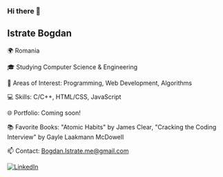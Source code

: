 ### Hi there 👋

## Istrate Bogdan

🌍 Romania

🎓 Studying Computer Science & Engineering

🌱 Areas of Interest: Programming, Web Development, Algorithms

💻 Skills: C/C++, HTML/CSS, JavaScript

🌐 Portfolio: Coming soon!

📚 Favorite Books: "Atomic Habits" by James Clear, "Cracking the Coding Interview" by Gayle Laakmann McDowell

📫 Contact: Bogdan.Istrate.me@gmail.com

[![LinkedIn](https://img.shields.io/badge/LinkedIn-000000?style=flat-square&logo=linkedin&logoColor=white)](https://www.linkedin.com/in/bogdan-istrate-70b086246/)



